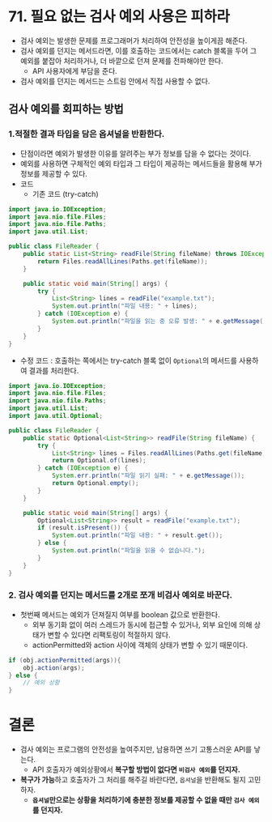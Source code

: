 # 71. 필요 없는 검사 예외 사용은 피하라
- 검사 예외는 발생한 문제를 프로그래머가 처리하여 안전성을 높이게끔 해준다.
- 검사 예외를 던지는 메서드라면, 이를 호출하는 코드에서는 catch 블록을 두어 그 예외를 붙잡아 처리하거나, 더 바깥으로 던져 문제를 전파해야만 한다.
    - API 사용자에게 부담을 준다.
- 검사 예외를 던지는 메서드는 스트림 안에서 직접 사용할 수 없다.

## 검사 예외를 회피하는 방법
### 1.적절한 결과 타입을 담은 옵셔널을 반환한다.
- 단점이라면 예외가 발생한 이유를 알려주는 부가 정보를 담을 수 없다는 것이다.
- 예외를 사용하면 구체적인 예외 타입과 그 타입이 제공하는 메서드들을 활용해 부가 정보를 제공할 수 있다.
- 코드
    - 기존 코드 (try-catch)
```java
import java.io.IOException;
import java.nio.file.Files;
import java.nio.file.Paths;
import java.util.List;

public class FileReader {
    public static List<String> readFile(String fileName) throws IOException {
        return Files.readAllLines(Paths.get(fileName));
    }

    public static void main(String[] args) {
        try {
            List<String> lines = readFile("example.txt");
            System.out.println("파일 내용: " + lines);
        } catch (IOException e) {
            System.out.println("파일을 읽는 중 오류 발생: " + e.getMessage());
        }
    }
}
```

- 수정 코드 : 호출하는 쪽에서는 try-catch 블록 없이 `Optional`의 메서드를 사용하여 결과를 처리한다.
```java
import java.io.IOException;
import java.nio.file.Files;
import java.nio.file.Paths;
import java.util.List;
import java.util.Optional;

public class FileReader {
    public static Optional<List<String>> readFile(String fileName) {
        try {
            List<String> lines = Files.readAllLines(Paths.get(fileName));
            return Optional.of(lines);
        } catch (IOException e) {
            System.err.println("파일 읽기 실패: " + e.getMessage());
            return Optional.empty();
        }
    }

    public static void main(String[] args) {
        Optional<List<String>> result = readFile("example.txt");
        if (result.isPresent()) {
            System.out.println("파일 내용: " + result.get());
        } else {
            System.out.println("파일을 읽을 수 없습니다.");
        }
    }
}
```

### 2. 검사 예외를 던지는 메서드를 2개로 쪼개 비검사 예외로 바꾼다.
- 첫번째 메서드는 예외가 던져질지 여부를 boolean 값으로 반환한다.
    - 외부 동기화 없이 여러 스레드가 동시에 접근할 수 있거나, 외부 요인에 의해 상태가 변할 수 있다면 리팩토링이 적절하지 않다.
    - actionPermitted와 action 사이에 객체의 상태가 변할 수 있기 때문이다.
```java
if (obj.actionPermitted(args)){
	obj.action(args);
} else {
	// 예외 상황
}
```

# 결론
- 검사 예외는 프로그램의 안전성을 높여주지만, 남용하면 쓰기 고통스러운 API를 낳는다.
    - API 호출자가 예외상황에서 **복구할 방법이 없다면 `비검사 예외`를 던지자.**
- **복구가 가능**하고 호출자가 그 처리를 해주길 바란다면, `옵셔널`을 반환해도 될지 고민하자.
    - **`옵셔널`만으로는 상황을 처리하기에 충분한 정보를 제공할 수 없을 때만 `검사 예외`를 던지자.**
